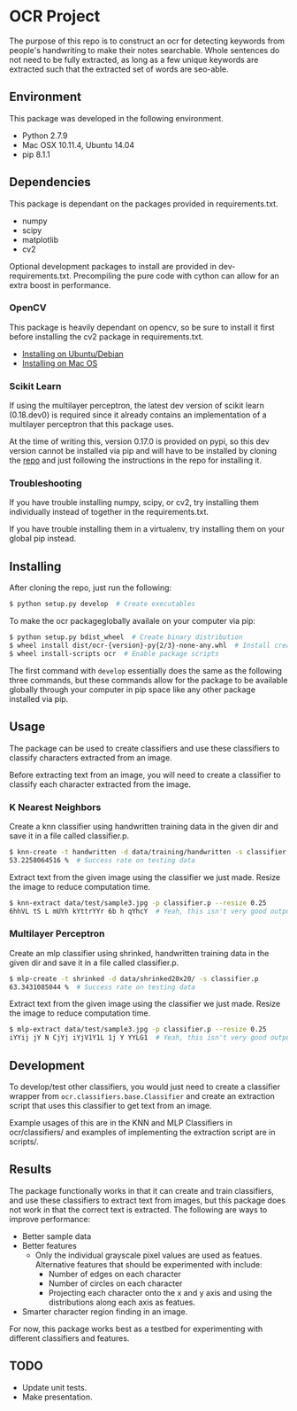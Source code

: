 # OCR Project
The purpose of this repo is to construct an ocr for detecting keywords from
people's handwriting to make their notes searchable.
Whole sentences do not need to be fully extracted, as long as a few unique
keywords are extracted such that the extracted set of words are seo-able.


## Environment
This package was developed in the following environment.
- Python 2.7.9
- Mac OSX 10.11.4, Ubuntu 14.04
- pip 8.1.1


## Dependencies
This package is dependant on the packages provided in requirements.txt.
- numpy
- scipy
- matplotlib
- cv2

Optional development packages to install are provided in dev-requirements.txt.
Precompiling the pure code with cython can allow for an extra boost in
performance.

### OpenCV
This package is heavily dependant on opencv, so be sure to install it first
before installing the cv2 package in requirements.txt.

- [Installing on Ubuntu/Debian](http://milq.github.io/install-opencv-ubuntu-debian/)
- [Installing on Mac OS](http://www.pyimagesearch.com/2015/06/15/install-opencv-3-0-and-python-2-7-on-osx/)

### Scikit Learn
If using the multilayer perceptron, the latest dev version of scikit learn
(0.18.dev0) is required since it already contains an implementation of a
multilayer perceptron that this package uses.

At the time of writing this, version 0.17.0 is provided on pypi, so this dev
version cannot be installed via pip and will have to be installed by cloning
the [repo](https://github.com/scikit-learn/scikit-learn) and just following
the instructions in the repo for installing it.

### Troubleshooting
If you have trouble installing numpy, scipy, or cv2, try installing them
individually instead of together in the requirements.txt.

If you have trouble installing them in a virtualenv, try installing them on
your global pip instead.


## Installing
After cloning the repo, just run the following:

```sh
$ python setup.py develop  # Create executables
```

To make the ocr packageglobally availale on your computer via pip:
```sh
$ python setup.py bdist_wheel  # Create binary distribution
$ wheel install dist/ocr-{version}-py{2/3}-none-any.whl  # Install created wheel
$ wheel install-scripts ocr  # Enable package scripts
````
The first command with `develop` essentially does the same as the following
three commands, but these commands allow for the package to be available
globally through your computer in pip space like any other package installed
via pip.


## Usage
The package can be used to create classifiers and use these classifiers to
classify characters extracted from an image.

Before extracting text from an image, you will need to create a classifier to classify
each character extracted from the image.

### K Nearest Neighbors
Create a knn classifier using handwritten training data in the given dir and save it
in a file called classifier.p.
```sh
$ knn-create -t handwritten -d data/training/handwritten -s classifier.p
53.2258064516 %  # Success rate on testing data
```

Extract text from the given image using the classifier we just made. Resize the image
to reduce computation time.
```sh
$ knn-extract data/test/sample3.jpg -p classifier.p --resize 0.25
6hhVL tS L mUYh kYttrYYr 6b h qYhcY  # Yeah, this isn't very good output
```

### Multilayer Perceptron
Create an mlp classifier using shrinked, handwritten training data in the given
dir and save it in a file called classifier.p.
```sh
$ mlp-create -t shrinked -d data/shrinked20x20/ -s classifier.p
63.3431085044 %  # Success rate on testing data
```

Extract text from the given image using the classifier we just made. Resize the image
to reduce computation time.
```sh
$ mlp-extract data/test/sample3.jpg -p classifier.p --resize 0.25
iYYij jY N CjYj iYjV1Y1L 1j Y YYLG1  # Yeah, this isn't very good output
```


## Development
To develop/test other classifiers, you would just need to create a classifier
wrapper from `ocr.classifiers.base.Classifier` and create an extraction
script that uses this classifier to get text from an image.

Example usages of this are in the KNN and MLP Classifiers in ocr/classifiers/
and examples of implementing the extraction script are in scripts/.


## Results
The package functionally works in that it can create and train classifiers, and use
these classifiers to extract text from images, but this package does not work in that
the correct text is extracted. The following are ways to improve performance:
- Better sample data
- Better features
  - Only the individual grayscale pixel values are used as featues. Alternative
    features that should be experimented with include:
    - Number of edges on each character
    - Number of circles on each character
    - Projecting each character onto the x and y axis and using the distributions
      along each axis as featues.
- Smarter character region finding in an image.

For now, this package works best as a testbed for experimenting with different
classifiers and features.


## TODO
- Update unit tests.
- Make presentation.
